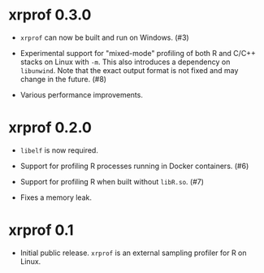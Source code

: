 # xrprof 0.3.0

* `xrprof` can now be built and run on Windows. (#3)

* Experimental support for "mixed-mode" profiling of both R and C/C++ stacks on
  Linux with `-m`. This also introduces a dependency on `libunwind`. Note that
  the exact output format is not fixed and may change in the future. (#8)

* Various performance improvements.

# xrprof 0.2.0

* `libelf` is now required.

* Support for profiling R processes running in Docker containers. (#6)

* Support for profiling R when built without `libR.so`. (#7)

* Fixes a memory leak.

# xrprof 0.1

* Initial public release. `xrprof` is an external sampling profiler for R on
  Linux.
